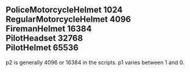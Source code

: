 PoliceMotorcycleHelmet   1024    
RegularMotorcycleHelmet   4096    
FiremanHelmet 16384   
PilotHeadset  32768   
PilotHelmet   65536
--
p2 is generally 4096 or 16384 in the scripts. p1 varies between 1 and 0.